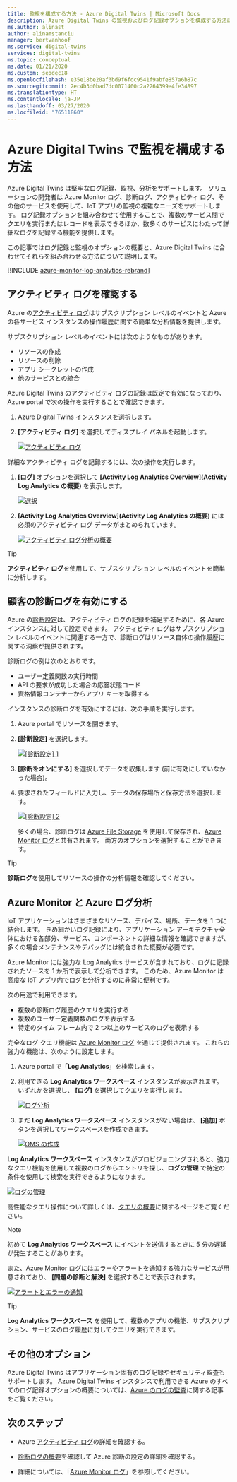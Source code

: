```yaml
---
title: 監視を構成する方法 - Azure Digital Twins | Microsoft Docs
description: Azure Digital Twins の監視およびログ記録オプションを構成する方法について説明します。
ms.author: alinast
author: alinamstanciu
manager: bertvanhoof
ms.service: digital-twins
services: digital-twins
ms.topic: conceptual
ms.date: 01/21/2020
ms.custom: seodec18
ms.openlocfilehash: e35e18be20af3bd9f6fdc9541f9abfe857a6b87c
ms.sourcegitcommit: 2ec4b3d0bad7dc0071400c2a2264399e4fe34897
ms.translationtype: HT
ms.contentlocale: ja-JP
ms.lasthandoff: 03/27/2020
ms.locfileid: "76511860"
---
```

# <a name="how-to-configure-monitoring-in-azure-digital-twins"></a>Azure Digital Twins で監視を構成する方法

Azure Digital Twins は堅牢なログ記録、監視、分析をサポートします。 ソリューションの開発者は Azure Monitor ログ、診断ログ、アクティビティ ログ、その他のサービスを使用して、IoT アプリの監視の複雑なニーズをサポートします。 ログ記録オプションを組み合わせて使用することで、複数のサービス間でクエリを実行またはレコードを表示できるほか、数多くのサービスにわたって詳細なログを記録する機能を提供します。

この記事ではログ記録と監視のオプションの概要と、Azure Digital Twins に合わせてそれらを組み合わせる方法について説明します。

[!INCLUDE [azure-monitor-log-analytics-rebrand](../../includes/azure-monitor-log-analytics-rebrand.md)]

## <a name="review-activity-logs"></a>アクティビティ ログを確認する

Azure の[アクティビティ ログ](../azure-monitor/platform/platform-logs-overview.md)はサブスクリプション レベルのイベントと Azure の各サービス インスタンスの操作履歴に関する簡単な分析情報を提供します。

サブスクリプション レベルのイベントには次のようなものがあります。

* リソースの作成
* リソースの削除
* アプリ シークレットの作成
* 他のサービスとの統合

Azure Digital Twins のアクティビティ ログの記録は既定で有効になっており、Azure portal で次の操作を実行することで確認できます。

1. Azure Digital Twins インスタンスを選択します。
1. **[アクティビティ ログ]** を選択してディスプレイ パネルを起動します。

    [![アクティビティ ログ](media/how-to-configure-monitoring/activity-log.png)](media/how-to-configure-monitoring/activity-log.png#lightbox)

詳細なアクティビティ ログを記録するには、次の操作を実行します。

1. **[ログ]** オプションを選択して **[Activity Log Analytics Overview]\(Activity Log Analytics の概要\)** を表示します。

    [![選択](media/how-to-configure-monitoring/activity-log-select.png)](media/how-to-configure-monitoring/activity-log-select.png#lightbox)

1. **[Activity Log Analytics Overview]\(Activity Log Analytics の概要\)** には必須のアクティビティ ログ データがまとめられています。

    [![アクティビティ ログ分析の概要]( media/how-to-configure-monitoring/log-analytics-overview.png)]( media/how-to-configure-monitoring/log-analytics-overview.png#lightbox)

>[!TIP]
>**アクティビティ ログ**を使用して、サブスクリプション レベルのイベントを簡単に分析します。

## <a name="enable-customer-diagnostic-logs"></a>顧客の診断ログを有効にする

Azure の[診断設定](../azure-monitor/platform/platform-logs-overview.md)は、アクティビティ ログの記録を補足するために、各 Azure インスタンスに対して設定できます。 アクティビティ ログはサブスクリプション レベルのイベントに関連する一方で、診断ログはリソース自体の操作履歴に関する洞察が提供されます。

診断ログの例は次のとおりです。

* ユーザー定義関数の実行時間
* API の要求が成功した場合の応答状態コード
* 資格情報コンテナーからアプリ キーを取得する

インスタンスの診断ログを有効にするには、次の手順を実行します。

1. Azure portal でリソースを開きます。
1. **[診断設定]** を選択します。

    [![[診断設定] 1](media/how-to-configure-monitoring/diagnostic-settings-one.png)](media/how-to-configure-monitoring/diagnostic-settings-one.png#lightbox)

1. **[診断をオンにする]** を選択してデータを収集します (前に有効にしていなかった場合)。
1. 要求されたフィールドに入力し、データの保存場所と保存方法を選択します。

    [![[診断設定] 2](media/how-to-configure-monitoring/diagnostic-settings-two.png)](media/how-to-configure-monitoring/diagnostic-settings-two.png#lightbox)

    多くの場合、診断ログは [Azure File Storage](../storage/files/storage-files-deployment-guide.md) を使用して保存され、[Azure Monitor ログ](../azure-monitor/log-query/get-started-portal.md)と共有されます。 両方のオプションを選択することができます。

>[!TIP]
>**診断ログ**を使用してリソースの操作の分析情報を確認してください。

## <a name="azure-monitor-and-log-analytics"></a>Azure Monitor と Azure ログ分析

IoT アプリケーションはさまざまなリソース、デバイス、場所、データを 1 つに結合します。 きめ細かいログ記録により、アプリケーション アーキテクチャ全体における各部分、サービス、コンポーネントの詳細な情報を確認できますが、多くの場合メンテナンスやデバッグには統合された概要が必要です。

Azure Monitor には強力な Log Analytics サービスが含まれており、ログに記録されたソースを 1 か所で表示して分析できます。 このため、Azure Monitor は高度な IoT アプリ内でログを分析するのに非常に便利です。

次の用途で利用できます。

* 複数の診断ログ履歴のクエリを実行する
* 複数のユーザー定義関数のログを表示する
* 特定のタイム フレーム内で 2 つ以上のサービスのログを表示する

完全なログ クエリ機能は [Azure Monitor ログ](../azure-monitor/log-query/log-query-overview.md) を通じて提供されます。 これらの強力な機能は、次のように設定します。

1. Azure portal で「**Log Analytics**」を検索します。
1. 利用できる **Log Analytics ワークスペース** インスタンスが表示されます。 いずれかを選択し、 **[ログ]** を選択してクエリを実行します。

    [![ログ分析](media/how-to-configure-monitoring/log-analytics.png)](media/how-to-configure-monitoring/log-analytics.png#lightbox)

1. まだ **Log Analytics ワークスペース** インスタンスがない場合は、 **[追加]** ボタンを選択してワークスペースを作成できます。

    [![OMS の作成](media/how-to-configure-monitoring/log-analytics-oms.png)](media/how-to-configure-monitoring/log-analytics-oms.png#lightbox)

**Log Analytics ワークスペース** インスタンスがプロビジョニングされると、強力なクエリ機能を使用して複数のログからエントリを探し、**ログの管理** で特定の条件を使用して検索を実行できるようになります。

   [![ログの管理](media/how-to-configure-monitoring/log-analytics-management.png)](media/how-to-configure-monitoring/log-analytics-management.png#lightbox)

高性能なクエリ操作について詳しくは、[クエリの概要](../azure-monitor/log-query/get-started-queries.md)に関するページをご覧ください。

> [!NOTE]
> 初めて **Log Analytics ワークスペース** にイベントを送信するときに 5 分の遅延が発生することがあります。

また、Azure Monitor ログにはエラーやアラートを通知する強力なサービスが用意されており、 **[問題の診断と解決]** を選択することで表示されます。

   [![アラートとエラーの通知](media/how-to-configure-monitoring/log-analytics-notifications.png)](media/how-to-configure-monitoring/log-analytics-notifications.png#lightbox)

>[!TIP]
>**Log Analytics ワークスペース** を使用して、複数のアプリの機能、サブスクリプション、サービスのログ履歴に対してクエリを実行できます。

## <a name="other-options"></a>その他のオプション

Azure Digital Twins はアプリケーション固有のログ記録やセキュリティ監査もサポートします。 Azure Digital Twins インスタンスで利用できる Azure のすべてのログ記録オプションの概要については、[Azure のログの監査](../security/fundamentals/log-audit.md)に関する記事をご覧ください。

## <a name="next-steps"></a>次のステップ

- Azure [アクティビティ ログ](../azure-monitor/platform/platform-logs-overview.md)の詳細を確認する。

- [診断ログの概要](../azure-monitor/platform/platform-logs-overview.md)を確認して Azure 診断の設定の詳細を確認する。

- 詳細については、「[Azure Monitor ログ](../azure-monitor/log-query/get-started-portal.md)」を参照してください。
